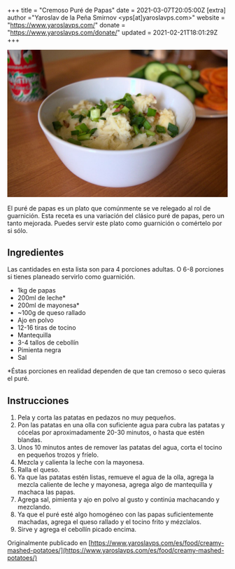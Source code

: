 +++
title = "Cremoso Puré de Papas"
date = 2021-03-07T20:05:00Z
[extra]
author ="Yaroslav de la Peña Smirnov <yps[at]yaroslavps.com>"
website = "https://www.yaroslavps.com/"
donate = "https://www.yaroslavps.com/donate/"
updated = 2021-02-21T18:01:29Z
+++

![Cremoso Puré de Papas](mashedpotatoes.jpg)

El puré de papas es un plato que comúnmente se ve relegado al rol de guarnición.
Esta receta es una variación del clásico puré de papas, pero un tanto mejorada.
Puedes servir este plato como guarnición o comértelo por si sólo.

<!-- more -->

## Ingredientes

Las cantidades en esta lista son para 4 porciones adultas. O 6-8 porciones si
tienes planeado servirlo como guarnición.

* 1kg de papas
* 200ml de leche*
* 200ml de mayonesa*
* ~100g de queso rallado
* Ajo en polvo
* 12-16 tiras de tocino
* Mantequilla
* 3-4 tallos de cebollín
* Pimienta negra
* Sal

\*Éstas porciones en realidad dependen de que tan cremoso o seco quieras el puré.

## Instrucciones

1. Pela y corta las patatas en pedazos no muy pequeños.
2. Pon las patatas en una olla con suficiente agua para cubra las patatas y
   cócelas por aproximadamente 20-30 minutos, o hasta que estén blandas.
3. Unos 10 minutos antes de remover las patatas del agua, corta el tocino en
   pequeños trozos y fríelo.
4. Mezcla y calienta la leche con la mayonesa.
5. Ralla el queso.
6. Ya que las patatas estén listas, remueve el agua de la olla, agrega la mezcla
   caliente de leche y mayonesa, agrega algo de mantequilla y machaca las papas.
7. Agrega sal, pimienta y ajo en polvo al gusto y continúa machacando y
   mezclando.
8. Ya que el puré esté algo homogéneo con las papas suficientemente machadas,
   agrega el queso rallado y el tocino frito y mézclalos.
9. Sirve y agrega el cebollín picado encima.


Originalmente publicado en [https://www.yaroslavps.com/es/food/creamy-mashed-potatoes/](https://www.yaroslavps.com/es/food/creamy-mashed-potatoes/)
